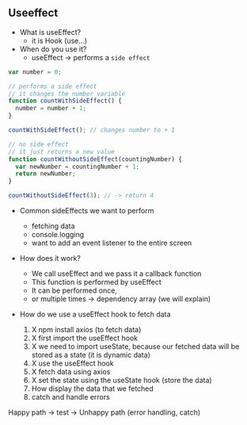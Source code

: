 ## Useeffect

- What is useEffect?
  - it is Hook (use...)
- When do you use it?
  - useEffect -> performs a `side effect`

```javascript
var number = 0;

// performs a side effect
// it changes the number variable
function countWithSideEffect() {
  number = number + 1;
}

countWithSideEffect(); // changes number to + 1

// no side effect
// it just returns a new value
function countWithoutSideEffect(countingNumber) {
  var newNumber = countingNumber + 1;
  return newNumber;
}

countWithoutSideEffect(3); // -> return 4
```

- Common sideEffects we want to perform

  - fetching data
  - console.logging
  - want to add an event listener to the entire screen

- How does it work?

  - We call useEffect and we pass it a callback function
  - This function is performed by useEffect
  - It can be performed once,
  - or multiple times -> dependency array (we will explain)

- How do we use a useEffect hook to fetch data
  1. X npm install axios (to fetch data)
  2. X first import the useEffect hook
  3. X we need to import useState, because our fetched data will be stored as a state (it is dynamic data)
  4. X use the useEffect hook
  5. X fetch data using axios
  6. X set the state using the useState hook (store the data)
  7. How display the data that we fetched
  8. catch and handle errors

Happy path -> test -> Unhappy path (error handling, catch)
